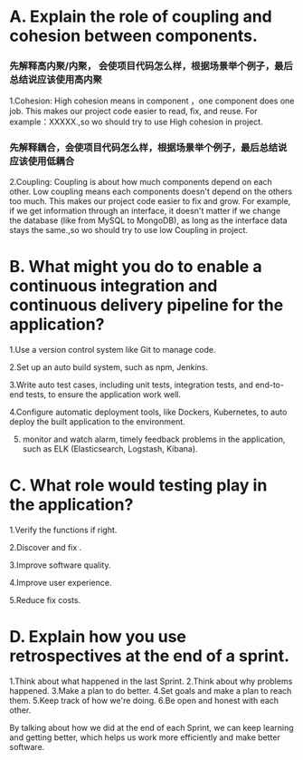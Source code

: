 # A. Explain the role of coupling and cohesion between components. 
### 先解释高内聚/内聚， 会使项目代码怎么样，根据场景举个例子，最后总结说应该使用高内聚
1.Cohesion: High cohesion means in component ，one component does one job.  This makes our project code easier to read, fix, and reuse. For example：XXXXX.,so wo should try to use  High cohesion in project.

### 先解释耦合，会使项目代码怎么样，根据场景举个例子，最后总结说应该使用低耦合
2.Coupling: Coupling is about how much components depend on each other. Low coupling means each components doesn't depend on the others too much. This makes our project code easier to fix and grow. For example, if we get information through an interface, it doesn't matter if we change the database (like from MySQL to MongoDB), as long as the interface data stays the same.,so wo should try to use  low Coupling in project.


# B. What might you do to enable a continuous integration and continuous delivery pipeline for the application?


1.Use a version control system like Git to manage code.

2.Set up an auto build system, such as npm, Jenkins.

3.Write auto test cases, including unit tests, integration tests, and end-to-end tests, to ensure the application work well.

4.Configure automatic deployment tools, like Dockers, Kubernetes, to auto deploy the built application to the environment.

5. monitor and watch alarm, timely feedback problems in the application, such as ELK (Elasticsearch, Logstash, Kibana).

# C. What role would testing play in the application?

1.Verify the functions if right.

2.Discover and fix .

3.Improve software quality.

4.Improve user experience.

5.Reduce fix costs.

# D. Explain how you use retrospectives at the end of a sprint.

1.Think about what happened in the last Sprint.
2.Think about why problems happened.
3.Make a plan to do better.
4.Set goals and make a plan to reach them.
5.Keep track of how we're doing.
6.Be open and honest with each other.

By talking about how we did at the end of each Sprint, we can keep learning and getting better, which helps us work more efficiently and make better software.
